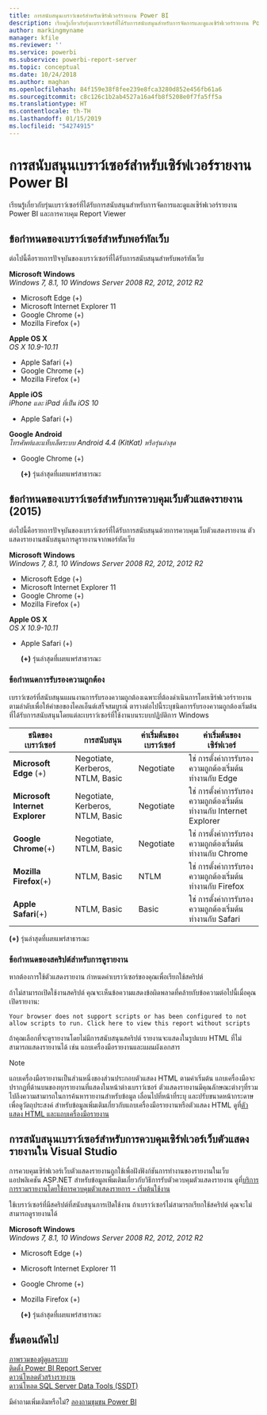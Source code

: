 ```yaml
---
title: การสนับสนุนเบราว์เซอร์สำหรับเซิร์ฟเวอร์รายงาน Power BI
description: เรียนรู้เกี่ยวกับรุ่นเบราว์เซอร์ที่ได้รับการสนับสนุนสำหรับการจัดการและดูแลเซิร์ฟเวอร์รายงาน Power BI และการควบคุม Report Viewer
author: markingmyname
manager: kfile
ms.reviewer: ''
ms.service: powerbi
ms.subservice: powerbi-report-server
ms.topic: conceptual
ms.date: 10/24/2018
ms.author: maghan
ms.openlocfilehash: 84f159e38f8fee239e8fca3280d852e456fb61a6
ms.sourcegitcommit: c8c126c1b2ab4527a16a4fb8f5208e0f7fa5ff5a
ms.translationtype: HT
ms.contentlocale: th-TH
ms.lasthandoff: 01/15/2019
ms.locfileid: "54274915"
---
```

# <a name="browser-support-for-power-bi-report-server"></a>การสนับสนุนเบราว์เซอร์สำหรับเซิร์ฟเวอร์รายงาน Power BI
เรียนรู้เกี่ยวกับรุ่นเบราว์เซอร์ที่ได้รับการสนับสนุนสำหรับการจัดการและดูแลเซิร์ฟเวอร์รายงาน Power BI และการควบคุม Report Viewer

## <a name="browser-requirements-for-the-web-portal"></a>ข้อกำหนดของเบราว์เซอร์สำหรับพอร์ทัลเว็บ
ต่อไปนี้คือรายการปัจจุบันของเบราว์เซอร์ที่ได้รับการสนับสนุนสำหรับพอร์ทัลเว็บ

**Microsoft Windows**  
*Windows 7, 8.1, 10 Windows Server 2008 R2, 2012, 2012 R2*

* Microsoft Edge (+)
* Microsoft Internet Explorer 11
* Google Chrome (+)
* Mozilla Firefox (+)

**Apple OS X**  
*OS X 10.9-10.11*

* Apple Safari (+)
* Google Chrome (+)
* Mozilla Firefox (+)

**Apple iOS**  
*iPhone และ iPad ที่เป็น iOS 10*

* Apple Safari (+)

**Google Android**  
*โทรศัพท์และแท็บเล็ตระบบ Android 4.4 (KitKat) หรือรุ่นล่าสุด*

* Google Chrome (+)
  
  **(+)** รุ่นล่าสุดที่เผยแพร่สาธารณะ

## <a name="browser-requirements-for-the-report-viewer-web-control-2015"></a>ข้อกำหนดของเบราว์เซอร์สำหรับการควบคุมเว็บตัวแสดงรายงาน (2015)
ต่อไปนี้คือรายการปัจจุบันของเบราว์เซอร์ที่ได้รับการสนับสนุนด้วยการควบคุมเว็บตัวแสดงรายงาน ตัวแสดงรายงานสนับสนุนการดูรายงานจากพอร์ทัลเว็บ

**Microsoft Windows**  
*Windows 7, 8.1, 10 Windows Server 2008 R2, 2012, 2012 R2*

* Microsoft Edge (+)
* Microsoft Internet Explorer 11
* Google Chrome (+)
* Mozilla Firefox (+)

**Apple OS X**  
*OS X 10.9-10.11*

* Apple Safari (+)
  
  **(+)** รุ่นล่าสุดที่เผยแพร่สาธารณะ

### <a name="authentication-requirements"></a>ข้อกำหนดการรับรองความถูกต้อง
เบราว์เซอร์ที่สนับสนุนแผนงานการรับรองความถูกต้องเฉพาะที่ต้องดำเนินการโดยเซิร์ฟเวอร์รายงานตามลำดับเพื่อให้คำขอของไคลเอ็นต์เสร็จสมบูรณ์ ตารางต่อไปนี้ระบุชนิดการรับรองความถูกต้องเริ่มต้นที่ได้รับการสนับสนุนโดยแต่ละเบราว์เซอร์ที่ใช้งานบนระบบปฏิบัติการ Windows

| **ชนิดของเบราว์เซอร์** | **การสนับสนุน** | **ค่าเริ่มต้นของเบราว์เซอร์** | **ค่าเริ่มต้นของเซิร์ฟเวอร์** |
| --- | --- | --- | --- |
| **Microsoft Edge** (+) |Negotiate, Kerberos, NTLM, Basic |Negotiate |ใช่ การตั้งค่าการรับรองความถูกต้องเริ่มต้นทำงานกับ Edge |
| **Microsoft Internet Explorer** |Negotiate, Kerberos, NTLM, Basic |Negotiate |ใช่ การตั้งค่าการรับรองความถูกต้องเริ่มต้นทำงานกับ Internet Explorer |
| **Google Chrome**(+) |Negotiate, NTLM, Basic |Negotiate |ใช่ การตั้งค่าการรับรองความถูกต้องเริ่มต้นทำงานกับ Chrome |
| **Mozilla Firefox**(+) |NTLM, Basic |NTLM |ใช่ การตั้งค่าการรับรองความถูกต้องเริ่มต้นทำงานกับ Firefox |
| **Apple Safari**(+) |NTLM, Basic |Basic |ใช่ การตั้งค่าการรับรองความถูกต้องเริ่มต้นทำงานกับ Safari |

 **(+)** รุ่นล่าสุดที่เผยแพร่สาธารณะ

### <a name="script-requirements-for-viewing-reports"></a>ข้อกำหนดของสคริปต์สำหรับการดูรายงาน
หากต้องการใช้ตัวแสดงรายงาน กำหนดค่าเบราว์เซอร์ของคุณเพื่อเรียกใช้สคริปต์

ถ้าไม่สามารถเปิดใช้งานสคริปต์ คุณจะเห็นข้อความแสดงข้อผิดพลาดที่คล้ายกับข้อความต่อไปนี้เมื่อคุณเปิดรายงาน:

```
Your browser does not support scripts or has been configured to not allow scripts to run. Click here to view this report without scripts
```

 ถ้าคุณเลือกที่จะดูรายงานโดยไม่มีการสนับสนุนสคริปต์ รายงานจะแสดงในรูปแบบ HTML ที่ไม่สามารถแสดงรายงานได้ เช่น แถบเครื่องมือรายงานและแผนผังเอกสาร

> [!NOTE]
> แถบเครื่องมือรายงานเป็นส่วนหนึ่งของส่วนประกอบตัวแสดง HTML ตามค่าเริ่มต้น แถบเครื่องมือจะปรากฏที่ด้านบนของทุกรายงานที่แสดงในหน้าต่างเบราว์เซอร์ ตัวแสดงรายงานมีคุณลักษณะต่างๆที่รวมไปถึงความสามารถในการค้นหารายงานสำหรับข้อมูล เลื่อนไปที่หน้าที่ระบุ และปรับขนาดหน้ากระดาษเพื่อดูวัตถุประสงค์ สำหรับข้อมูลเพิ่มเติมเกี่ยวกับแถบเครื่องมือรายงานหรือตัวแสดง HTML ดูที่[ตัวแสดง HTML และแถบเครื่องมือรายงาน](https://docs.microsoft.com/sql/reporting-services/html-viewer-and-the-report-toolbar)
> 
> 

## <a name="browser-support-for-report-viewer-web-server-controls-in-visual-studio"></a>การสนับสนุนเบราว์เซอร์สำหรับการควบคุมเซิร์ฟเวอร์เว็บตัวแสดงรายงานใน Visual Studio
การควบคุมเซิร์ฟเวอร์เว็บตัวแสดงรายงานถูกใช้เพื่อฝังฟังก์ชันการทำงานของรายงานในเว็บแอปพลิเคชัน ASP.NET สำหรับข้อมูลเพิ่มเติมเกี่ยวกับวิธีการรับตัวควบคุมตัวแสดงรายงาน ดูที่[บริการการรวมรายงานโดยใช้การควบคุมตัวแสดงรายการ - เริ่มต้นใช้งาน](https://docs.microsoft.com/sql/reporting-services/application-integration/integrating-reporting-services-using-reportviewer-controls-get-started)

ใช้เบราว์เซอร์ที่มีสคริปต์ที่สนับสนุนการเปิดใช้งาน ถ้าเบราว์เซอร์ไม่สามารถเรียกใช้สคริปต์ คุณจะไม่สามารถดูรายงานได้

**Microsoft Windows**  
*Windows 7, 8.1, 10 Windows Server 2008 R2, 2012, 2012 R2*

* Microsoft Edge (+)
* Microsoft Internet Explorer 11
* Google Chrome (+)
* Mozilla Firefox (+)
  
  **(+)** รุ่นล่าสุดที่เผยแพร่สาธารณะ

## <a name="next-steps"></a>ขั้นตอนถัดไป
[ภาพรวมของผู้ดูแลระบบ](admin-handbook-overview.md)  
[ติดตั้ง Power BI Report Server](install-report-server.md)  
[ดาวน์โหลดตัวสร้างรายงาน](https://www.microsoft.com/download/details.aspx?id=53613)  
[ดาวน์โหลด SQL Server Data Tools (SSDT)](http://go.microsoft.com/fwlink/?LinkID=616714)

มีคำถามเพิ่มเติมหรือไม่? [ลองถามชุมชน Power BI](https://community.powerbi.com/)

